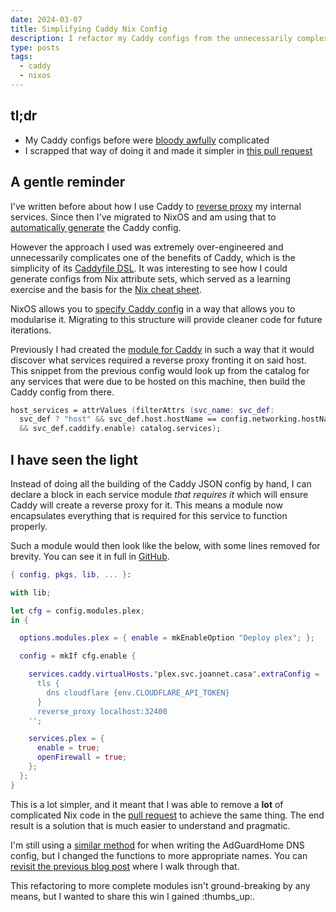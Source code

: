 ```yaml
---
date: 2024-03-07
title: Simplifying Caddy Nix Config
description: I refactor my Caddy configs from the unnecessarily complex method to something a whole lot more simpler
type: posts
tags:
  - caddy
  - nixos
---
```


## tl;dr

- My Caddy configs before were [bloody awfully](/blog/automating-service-configurations-with-nixos/#caddy-config) complicated
- I scrapped that way of doing it and made it simpler in [this pull request](https://github.com/jdheyburn/nixos-configs/pull/66)

## A gentle reminder

I've written before about how I use Caddy to [reverse proxy](/blog/reverse-proxy-multiple-domains-using-caddy-2/) my internal services. Since then I've migrated to NixOS and am using that to [automatically generate](/blog/automating-service-configurations-with-nixos/#caddy-config) the Caddy config.

However the approach I used was extremely over-engineered and unnecessarily complicates one of the benefits of Caddy, which is the simplicity of its [Caddyfile DSL](https://caddyserver.com/docs/caddyfile). It was interesting to see how I could generate configs from Nix attribute sets, which served as a learning exercise and the basis for the [Nix cheat sheet](blog/nix-cheat-sheet/).

NixOS allows you to [specify Caddy config](https://github.com/NixOS/nixpkgs/blob/abde03c6b3d19be0a69c57e5a1f475b03a09dd71/nixos/modules/services/web-servers/caddy/default.nix#L11-L48) in a way that allows you to modularise it. Migrating to this structure will provide cleaner code for future iterations.

Previously I had created the [module for Caddy](https://github.com/jdheyburn/nixos-configs/blob/5175593745a27de7afc5249bc130a2f1c5edb64c/modules/caddy/default.nix) in such a way that it would discover what services required a reverse proxy fronting it on said host. This snippet from the previous config would look up from the catalog for any services that were due to be hosted on this machine, then build the Caddy config from there.

```nix
host_services = attrValues (filterAttrs (svc_name: svc_def:
  svc_def ? "host" && svc_def.host.hostName == config.networking.hostName
  && svc_def.caddify.enable) catalog.services);
```

## I have seen the light

Instead of doing all the building of the Caddy JSON config by hand, I can declare a block in each service module _that requires it_ which will ensure Caddy will create a reverse proxy for it. This means a module now encapsulates everything that is required for this service to function properly.

Such a module would then look like the below, with some lines removed for brevity. You can see it in full in [GitHub](https://github.com/jdheyburn/nixos-configs/blob/46eca0686b735ff74a19867c625e7ecca2d9034a/modules/plex/default.nix).

```nix
{ config, pkgs, lib, ... }:

with lib;

let cfg = config.modules.plex;
in {

  options.modules.plex = { enable = mkEnableOption "Deploy plex"; };

  config = mkIf cfg.enable {

    services.caddy.virtualHosts."plex.svc.joannet.casa".extraConfig = ''
      tls {
        dns cloudflare {env.CLOUDFLARE_API_TOKEN}
      }
      reverse_proxy localhost:32400
    '';

    services.plex = {
      enable = true;
      openFirewall = true;
    };
  };
}
```

This is a lot simpler, and it meant that I was able to remove a **lot** of complicated Nix code in the [pull request](https://github.com/jdheyburn/nixos-configs/pull/66) to achieve the same thing. The end result is a solution that is much easier to understand and pragmatic.

I'm still using a [similar method](https://github.com/jdheyburn/nixos-configs/blob/46eca0686b735ff74a19867c625e7ecca2d9034a/modules/dns/default.nix#L8-L31) for when writing the AdGuardHome DNS config, but I changed the functions to more appropriate names. You can [revisit the previous blog post](/blog/automating-service-configurations-with-nixos/#dns-rewrites) where I walk through that.

This refactoring to more complete modules isn't ground-breaking by any means, but I wanted to share this win I gained :thumbs_up:.
